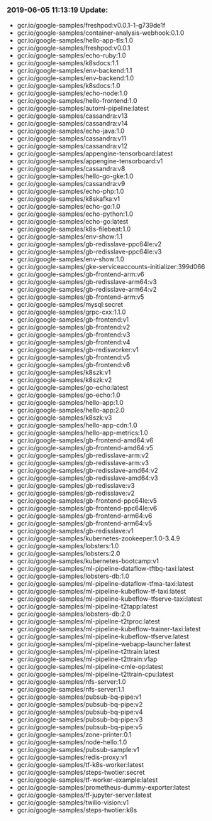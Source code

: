 ### 2019-06-05 11:13:19 Update:

- gcr.io/google-samples/freshpod:v0.0.1-1-g739de1f
- gcr.io/google-samples/container-analysis-webhook:0.1.0
- gcr.io/google-samples/hello-app-tls:1.0
- gcr.io/google-samples/freshpod:v0.0.1
- gcr.io/google-samples/echo-ruby:1.0
- gcr.io/google-samples/k8sdocs:1.1
- gcr.io/google-samples/env-backend:1.1
- gcr.io/google-samples/env-backend:1.0
- gcr.io/google-samples/k8sdocs:1.0
- gcr.io/google-samples/echo-node:1.0
- gcr.io/google-samples/hello-frontend:1.0
- gcr.io/google-samples/automl-pipeline:latest
- gcr.io/google-samples/cassandra:v13
- gcr.io/google-samples/cassandra:v14
- gcr.io/google-samples/echo-java:1.0
- gcr.io/google-samples/cassandra:v11
- gcr.io/google-samples/cassandra:v12
- gcr.io/google-samples/appengine-tensorboard:latest
- gcr.io/google-samples/appengine-tensorboard:v1
- gcr.io/google-samples/cassandra:v8
- gcr.io/google-samples/hello-go-gke:1.0
- gcr.io/google-samples/cassandra:v9
- gcr.io/google-samples/echo-php:1.0
- gcr.io/google-samples/k8skafka:v1
- gcr.io/google-samples/echo-go:1.0
- gcr.io/google-samples/echo-python:1.0
- gcr.io/google-samples/echo-go:latest
- gcr.io/google-samples/k8s-filebeat:1.0
- gcr.io/google-samples/env-show:1.1
- gcr.io/google-samples/gb-redisslave-ppc64le:v2
- gcr.io/google-samples/gb-redisslave-ppc64le:v3
- gcr.io/google-samples/env-show:1.0
- gcr.io/google-samples/gke-serviceaccounts-initializer:399d066
- gcr.io/google-samples/gb-frontend-arm:v6
- gcr.io/google-samples/gb-redisslave-arm64:v3
- gcr.io/google-samples/gb-redisslave-arm64:v2
- gcr.io/google-samples/gb-frontend-arm:v5
- gcr.io/google-samples/mysql:secret
- gcr.io/google-samples/grpc-cxx:1.1.0
- gcr.io/google-samples/gb-frontend:v1
- gcr.io/google-samples/gb-frontend:v2
- gcr.io/google-samples/gb-frontend:v3
- gcr.io/google-samples/gb-frontend:v4
- gcr.io/google-samples/gb-redisworker:v1
- gcr.io/google-samples/gb-frontend:v5
- gcr.io/google-samples/gb-frontend:v6
- gcr.io/google-samples/k8szk:v1
- gcr.io/google-samples/k8szk:v2
- gcr.io/google-samples/go-echo:latest
- gcr.io/google-samples/go-echo:1.0
- gcr.io/google-samples/hello-app:1.0
- gcr.io/google-samples/hello-app:2.0
- gcr.io/google-samples/k8szk:v3
- gcr.io/google-samples/hello-app-cdn:1.0
- gcr.io/google-samples/hello-app-metrics:1.0
- gcr.io/google-samples/gb-frontend-amd64:v6
- gcr.io/google-samples/gb-frontend-amd64:v5
- gcr.io/google-samples/gb-redisslave-arm:v2
- gcr.io/google-samples/gb-redisslave-arm:v3
- gcr.io/google-samples/gb-redisslave-amd64:v2
- gcr.io/google-samples/gb-redisslave-amd64:v3
- gcr.io/google-samples/gb-redisslave:v3
- gcr.io/google-samples/gb-redisslave:v2
- gcr.io/google-samples/gb-frontend-ppc64le:v5
- gcr.io/google-samples/gb-frontend-ppc64le:v6
- gcr.io/google-samples/gb-frontend-arm64:v6
- gcr.io/google-samples/gb-frontend-arm64:v5
- gcr.io/google-samples/gb-redisslave:v1
- gcr.io/google-samples/kubernetes-zookeeper:1.0-3.4.9
- gcr.io/google-samples/lobsters:1.0
- gcr.io/google-samples/lobsters:2.0
- gcr.io/google-samples/kubernetes-bootcamp:v1
- gcr.io/google-samples/ml-pipeline-dataflow-tftbq-taxi:latest
- gcr.io/google-samples/lobsters-db:1.0
- gcr.io/google-samples/ml-pipeline-dataflow-tfma-taxi:latest
- gcr.io/google-samples/ml-pipeline-kubeflow-tf-taxi:latest
- gcr.io/google-samples/ml-pipeline-kubeflow-tfserve-taxi:latest
- gcr.io/google-samples/ml-pipeline-t2tapp:latest
- gcr.io/google-samples/lobsters-db:2.0
- gcr.io/google-samples/ml-pipeline-t2tproc:latest
- gcr.io/google-samples/ml-pipeline-kubeflow-trainer-taxi:latest
- gcr.io/google-samples/ml-pipeline-kubeflow-tfserve:latest
- gcr.io/google-samples/ml-pipeline-webapp-launcher:latest
- gcr.io/google-samples/ml-pipeline-t2ttrain:latest
- gcr.io/google-samples/ml-pipeline-t2ttrain:v1ap
- gcr.io/google-samples/ml-pipeline-cmle-op:latest
- gcr.io/google-samples/ml-pipeline-t2ttrain-cpu:latest
- gcr.io/google-samples/nfs-server:1.0
- gcr.io/google-samples/nfs-server:1.1
- gcr.io/google-samples/pubsub-bq-pipe:v1
- gcr.io/google-samples/pubsub-bq-pipe:v2
- gcr.io/google-samples/pubsub-bq-pipe:v4
- gcr.io/google-samples/pubsub-bq-pipe:v3
- gcr.io/google-samples/pubsub-bq-pipe:v5
- gcr.io/google-samples/zone-printer:0.1
- gcr.io/google-samples/node-hello:1.0
- gcr.io/google-samples/pubsub-sample:v1
- gcr.io/google-samples/redis-proxy:v1
- gcr.io/google-samples/tf-k8s-worker:latest
- gcr.io/google-samples/steps-twotier:secret
- gcr.io/google-samples/tf-worker-example:latest
- gcr.io/google-samples/prometheus-dummy-exporter:latest
- gcr.io/google-samples/tf-jupyter-server:latest
- gcr.io/google-samples/twilio-vision:v1
- gcr.io/google-samples/steps-twotier:k8s
